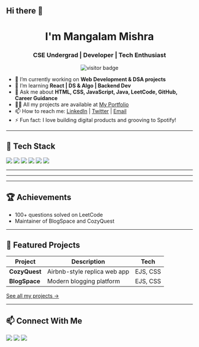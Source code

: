 ## Hi there 👋

<h1 align="center">I'm Mangalam Mishra</h1>
<h3 align="center">CSE Undergrad | Developer | Tech Enthusiast</h3>

<p align="center">
  <img src="https://visitor-badge.laobi.icu/badge?page_id=Mangalam-17" alt="visitor badge"/>
</p>

- 🔭 I’m currently working on **Web Development & DSA projects**  
- 🌱 I’m learning **React | DS & Algo | Backend Dev**  
- 💬 Ask me about **HTML, CSS, JavaScript, Java, LeetCode, GitHub, Career Guidance**
- 👨‍💻 All my projects are available at [My Portfolio](your-portfolio-url)
- 📫 How to reach me: [LinkedIn](https://www.linkedin.com/in/mangalam-mishra-dev/) | [Twitter](https://x.com/mangalam_17) | [Email](mangalamab17@gmail.com)
- ⚡ Fun fact: I love building digital products and grooving to Spotify!

---

## 🚀 Tech Stack

<p align="left">
  <img src="https://img.shields.io/badge/html5-%23E34F26.svg?&style=for-the-badge&logo=html5&logoColor=white"/>
  <img src="https://img.shields.io/badge/css3-%231572B6.svg?&style=for-the-badge&logo=css3&logoColor=white"/>
  <img src="https://img.shields.io/badge/javascript-%23F7DF1E.svg?&style=for-the-badge&logo=javascript&logoColor=black"/>
  <img src="https://img.shields.io/badge/java-%23ED8B00.svg?&style=for-the-badge&logo=java&logoColor=white"/>
  <img src="https://img.shields.io/badge/react-%2320232a.svg?&style=for-the-badge&logo=react&logoColor=%2361DAFB"/>
  <img src="https://img.shields.io/badge/vscode-%231572B6.svg?&style=for-the-badge&logo=visual%20studio%20code&logoColor=white"/>
</p>

---

---

---


## 🏆 Achievements

- 100+ questions solved on LeetCode
- Maintainer of BlogSpace and CozyQuest

---

## 🌟 Featured Projects

| Project              | Description                                         | Tech      |
|----------------------|-----------------------------------------------------|-----------|
| **CozyQuest**        | Airbnb-style replica web app                        | EJS, CSS  |
| **BlogSpace**        | Modern blogging platform                            | EJS, CSS  |   |

[See all my projects →](https://github.com/Mangalam-17?tab=repositories)

---

## 📫 Connect With Me

<p>
  <a href="https://www.linkedin.com/in/mangalam-mishra-dev/" target="_blank"><img src="https://img.shields.io/badge/LinkedIn-blue?logo=linkedin&amp;style=for-the-badge" /></a>
  <a href="mailto:mangalamab17@gmail.com"><img src="https://img.shields.io/badge/Email-red?logo=gmail&amp;style=for-the-badge" /></a>
  <a href="https://twitter.com/mangalam_17"><img src="https://img.shields.io/badge/Twitter-black?logo=twitter&amp;style=for-the-badge" /></a>
</p>
